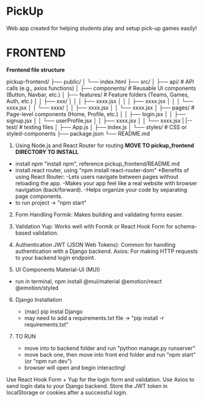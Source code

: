 # PickUp
Web app created for helping students play and setup pick-up games easily!

# FRONTEND
**Frontend file structure**

pickup-frontend/
├── public/
│   └── index.html
├── src/
│   ├── api/             # API calls (e.g., axios functions)
│   ├── components/      # Reusable UI components (Button, Navbar, etc.)
│   ├── features/        # Feature folders (Teams, Games, Auth, etc.)
│   │   ├── xxx/
│   │   │   ├── xxxx.jsx
│   │   │   ├── xxxx.jsx
│   │   │   └── xxxx.jsx
│   │   └── xxxx/
│   │       ├── xxxx.jsx
│   │       └── xxxx.jsx
│   ├── pages/           # Page-level components (Home, Profile, etc.)
│   │       ├── login.jsx
│   │       ├── signup.jsx
│   │       └── userProfile.jsx
│   │       ├── xxxx.jsx
│   │       └── xxxx.jsx
|   |-- test/            # testing files
│   ├── App.js
│   ├── index.js
│   └── styles/          # CSS or styled-components
├── package.json
└── README.md

1. Using Node.js and React Router for routing
   **MOVE TO pickup_frontend DIRECTORY TO INSTALL**
- install npm "install npm", reference pickup_frontend/README.md
- install react router, using "npm install react-router-dom"
        *Benefits of using React Router:
            -Lets users navigate between pages without reloading the app.
            -Makes your app feel like a real website with browser navigation (back/forward).
            -Helps organize your code by separating page components.
- to run project -> "npm start"

2. Form Handling
Formik: Makes building and validating forms easier.

3. Validation
Yup: Works well with Formik or React Hook Form for schema-based validation.

4. Authentication
JWT (JSON Web Tokens): Common for handling authentication with a Django backend.
Axios: For making HTTP requests to your backend login endpoint.

5. UI Components
Material-UI (MUI) 
- run in terminal, npm install @mui/material @emotion/react @emotion/styled

6. Django Installation
   - (mac) pip instal Django
   - may need to add a requirements.txt file -> "pip install -r requirements.txt"

7. TO RUN
   - move into to backend folder and run "python manage.py runserver"
   - move back one, then move into front end folder and run "npm start" (or "npm run dev")
   - browser will open and begin interacting! 



Use React Hook Form + Yup for the login form and validation.
Use Axios to send login data to your Django backend.
Store the JWT token in localStorage or cookies after a successful login.
